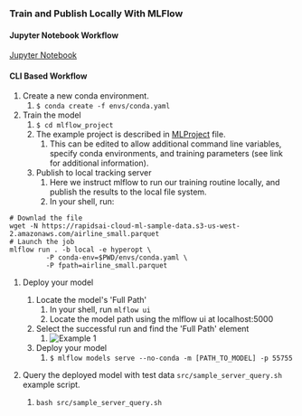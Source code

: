 ### Train and Publish Locally With MLFlow
#### Jupyter Notebook Workflow
[Jupyter Notebook](notebooks/rapids_mlflow.ipynb)

#### CLI Based Workflow
1. Create a new conda environment.
    1. `$ conda create -f envs/conda.yaml`
1. Train the model
    1. `$ cd mlflow_project`
    1. The example project is described in [MLProject](https://www.mlflow.org/docs/latest/projects.html) file.
        1. This can be edited to allow additional command line variables, specify conda environments, and training
        parameters (see link for additional information).
    1. Publish to local tracking server
        1. Here we instruct mlflow to run our training routine locally, and publish the results to the local file system.
        1. In your shell, run:
```shell script
# Downlad the file
wget -N https://rapidsai-cloud-ml-sample-data.s3-us-west-2.amazonaws.com/airline_small.parquet
# Launch the job
mlflow run . -b local -e hyperopt \
         -P conda-env=$PWD/envs/conda.yaml \
         -P fpath=airline_small.parquet
```

1. Deploy your model
    1. Locate the model's 'Full Path'
        1. In your shell, run `mlflow ui`
        1. Locate the model path using the mlflow ui at localhost:5000
    1. Select the successful run and find the 'Full Path' element
        1. ![Example 1](imgs/example.png)
    1. Deploy your model
        1. `$ mlflow models serve --no-conda -m [PATH_TO_MODEL] -p 55755`

1. Query the deployed model with test data `src/sample_server_query.sh` example script.
    1. `bash src/sample_server_query.sh`
